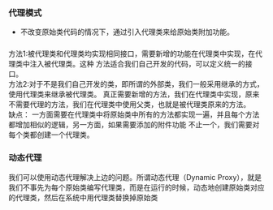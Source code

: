 ### 代理模式
- 不改变原始类代码的情况下，通过引入代理类来给原始类附加功能。

###
方法1:被代理类和代理类均实现相同接口，需要新增的功能在代理类中实现，在代理类中注入被代理类。这种
      方法适合我们自己开发的代码，可以定义统一的接口。   
方法2:对于不是我们自己开发的类，即所谓的外部类，我们一般采用继承的方式，使用代理类来继承被代理类。
      真正需要新增的方法，我们在代理类中实现，原来不需要代理的方法，我们在代理类中使用父类，也就是被代理类原来的方法。    
  缺点：
      一方面需要在代理类中将原始类中所有的方法都实现一遍，并且每个方法都增加相似的逻辑，另一方面，如果需要添加的附件功能
      不止一个，我们需要对每个类都创建一个代理类。    
### 动态代理 
   
我们可以使用动态代理解决上边的问题。所谓动态代理（Dynamic Proxy），就是我们不事先为每个原始类编写代理类，而是在运行的时候，动态地创建原始类对应的代理类，然后在系统中用代理类替换掉原始类
